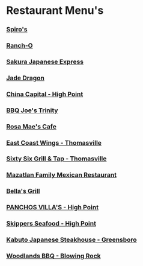 # Restaurant Menu's <br>

### [Spiro's](https://chuckbyrum2.github.io/spiros) 
### [Ranch-O](https://chuckbyrum2.github.io/rancho) 
### [Sakura Japanese Express](https://chuckbyrum2.github.io/sakura)
### [Jade Dragon](https://chuckbyrum2.github.io/jadedragon) 
### [China Capital - High Point](https://chuckbyrum2.github.io/chinacapital)
### [BBQ Joe's Trinity](https://www.bbqjoes.com/)
### [Rosa Mae's Cafe](https://www.rosamaescafe.com/menu.html) 
### [East Coast Wings - Thomasville](https://eastcoastwings.olo.com/menu/east-coast-wings-grill-thomasville-nc/) 
### [Sixty Six Grill & Tap - Thomasville](https://www.sixtysixgrillandtap.com/menu) 
### [Mazatlan Family Mexican Restaurant](http://www.mazatlanthomasville.com/) 
### [Bella's Grill](https://chuckbyrum2.github.io/bella)
### [PANCHOS VILLA'S - High Point](http://www.mypanchovillas.com/food-menu)
### [Skippers Seafood - High Point](https://chuckbyrum2.github.io/skippers)

### [Kabuto Japanese Steakhouse - Greensboro](https://www.kabutosteakhouse.com/)

### [Woodlands BBQ - Blowing Rock](https://www.woodlandsbbq.com/)<br>
